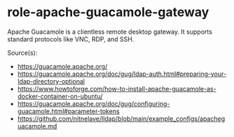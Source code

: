 # role-apache-guacamole-gateway 
Apache Guacamole is a clientless remote desktop gateway.
It supports standard protocols like VNC, RDP, and SSH.

Source(s):
  - https://guacamole.apache.org/
  - https://guacamole.apache.org/doc/gug/ldap-auth.html#preparing-your-ldap-directory-optional
  - https://www.howtoforge.com/how-to-install-apache-guacamole-as-docker-container-on-ubuntu/
  - https://guacamole.apache.org/doc/gug/configuring-guacamole.html#parameter-tokens
  - https://github.com/nitnelave/lldap/blob/main/example_configs/apacheguacamole.md
